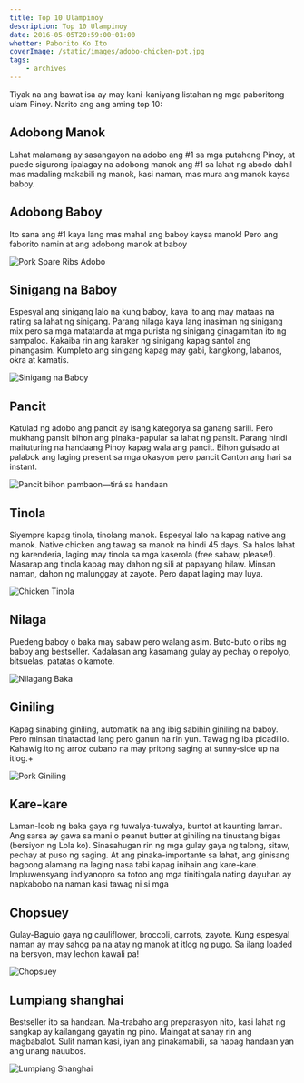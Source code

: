 ```yaml
---
title: Top 10 Ulampinoy
description: Top 10 Ulampinoy
date: 2016-05-05T20:59:00+01:00
whetter: Paborito Ko Ito
coverImage: /static/images/adobo-chicken-pot.jpg
tags: 
    - archives
---
```


Tiyak na ang bawat isa ay may kani-kaniyang listahan ng mga paboritong ulam Pinoy. Narito ang ang aming top 10:

## Adobong Manok
Lahat malamang ay sasangayon na adobo ang #1 sa mga putaheng Pinoy, at puede sigurong ipalagay na adobong manok ang #1 sa lahat ng abodo dahil mas madaling makabili ng manok, kasi naman, mas mura ang manok kaysa baboy.

## Adobong Baboy
Ito sana ang #1 kaya lang mas mahal ang baboy kaysa manok! Pero ang faborito namin at ang adobong manok at baboy

<img src="/static/images/spare-ribs-adobo.jpg" title="Pork Spare Ribs Adobo">

## Sinigang na Baboy
Espesyal ang sinigang lalo na kung baboy, kaya ito ang may mataas na rating sa lahat ng sinigang. Parang nilaga kaya lang inasiman ng sinigang mix pero sa mga matatanda at mga purista ng sinigang ginagamitan ito ng sampaloc. Kakaiba rin ang karaker ng sinigang kapag santol ang pinangasim. Kumpleto ang sinigang kapag may gabi, kangkong, labanos, okra at kamatis.

<img src="/static/images/pork-sinigang.jpg" title="Sinigang na Baboy">

## Pancit
Katulad ng adobo ang pancit ay isang kategorya sa ganang sarili. Pero mukhang pansit bihon ang pinaka-papular sa lahat ng pansit. Parang hindi maituturing na handaang Pinoy kapag wala ang pancit. Bihon guisado at palabok ang laging present sa mga okasyon pero pancit Canton ang hari sa instant.

<img src="/static/images/pancit-tupper.jpg" title="Pancit bihon pambaon—tirá sa handaan">

## Tinola
Siyempre kapag tinola, tinolang manok. Espesyal lalo na kapag native ang manok. Native chicken ang tawag sa manok na hindi 45 days. Sa halos lahat ng karenderia, laging may tinola sa mga kaserola (free sabaw, please!). Masarap ang tinola kapag may dahon ng sili at papayang hilaw. Minsan naman, dahon ng malunggay at zayote. Pero dapat laging may luya.

<img src="/static/images/tinola-chicken-bowl.jpg" title="Chicken Tinola">

## Nilaga
Puedeng baboy o baka may sabaw pero walang asim. Buto-buto o ribs ng baboy ang bestseller. Kadalasan ang kasamang gulay ay pechay o repolyo, bitsuelas, patatas o kamote.

<img src="/static/images/beef-nilaga-pot.jpg" title="Nilagang Baka">

## Giniling
Kapag sinabing giniling, automatik na ang ibig sabihin giniling na baboy. Pero minsan tinatadtad lang pero ganun na rin yun. Tawag ng iba picadillo. Kahawig ito ng arroz cubano na may pritong saging at sunny-side up na itlog.+

<img src="/static/images/giniling-wok.jpg" title="Pork Giniling">

## Kare-kare
Laman-loob ng baka gaya ng tuwalya-tuwalya, buntot at kaunting laman. Ang sarsa ay gawa sa mani o peanut butter at giniling na tinustang bigas (bersiyon ng Lola ko). Sinasahugan rin ng mga gulay gaya ng talong, sitaw, pechay at puso ng saging. At ang pinaka-importante sa lahat, ang ginisang bagoong alamang na laging nasa tabi kapag inihain ang kare-kare. Impluwensyang indiyanopro sa totoo ang mga tinitingala nating dayuhan ay napkabobo na naman kasi tawag ni si mga 

## Chopsuey
Gulay-Baguio gaya ng cauliflower, broccoli, carrots, zayote. Kung espesyal naman ay may sahog pa na atay ng manok at itlog ng pugo. Sa ilang loaded na bersyon, may lechon kawali pa!

<img src="/static/images/chopsuey-plate.jpg" title="Chopsuey">

## Lumpiang shanghai
Bestseller ito sa handaan. Ma-trabaho ang preparasyon nito, kasi lahat ng sangkap ay kailangang gayatin ng pino. Maingat at sanay rin ang magbabalot. Sulit naman kasi, iyan ang pinakamabili, sa hapag handaan yan ang unang nauubos. 

<img src="/static/images/lumpia-shanghai.jpg" title="Lumpiang Shanghai">

